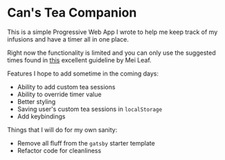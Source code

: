 # Can's Tea Companion

This is a simple Progressive Web App I wrote to help me keep track of my infusions and have a
timer all in one place.

Right now the functionality is limited and you can only use the suggested times found in [this](https://meileaf.com/resources/pdf/mei-leaf-tea-brewing-guide.pdf)
excellent guideline by Mei Leaf.

Features I hope to add sometime in the coming days:
* Ability to add custom tea sessions
* Ability to override timer value
* Better styling
* Saving user's custom tea sessions in `localStorage`
* Add keybindings


Things that I will do for my own sanity:
* Remove all fluff from the `gatsby` starter template
* Refactor code for cleanliness
